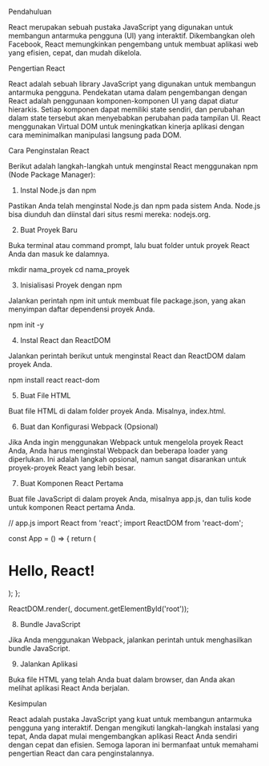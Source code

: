 Pendahuluan

React merupakan sebuah pustaka JavaScript yang digunakan untuk membangun antarmuka pengguna (UI) yang interaktif. Dikembangkan oleh Facebook, React memungkinkan pengembang untuk membuat aplikasi web yang efisien, cepat, dan mudah dikelola.

Pengertian React

React adalah sebuah library JavaScript yang digunakan untuk membangun antarmuka pengguna. Pendekatan utama dalam pengembangan dengan React adalah penggunaan komponen-komponen UI yang dapat diatur hierarkis. Setiap komponen dapat memiliki state sendiri, dan perubahan dalam state tersebut akan menyebabkan perubahan pada tampilan UI. React menggunakan Virtual DOM untuk meningkatkan kinerja aplikasi dengan cara meminimalkan manipulasi langsung pada DOM.

Cara Penginstalan React

Berikut adalah langkah-langkah untuk menginstal React menggunakan npm (Node Package Manager):

1. Instal Node.js dan npm

Pastikan Anda telah menginstal Node.js dan npm pada sistem Anda. Node.js bisa diunduh dan diinstal dari situs resmi mereka: nodejs.org.

2. Buat Proyek Baru

Buka terminal atau command prompt, lalu buat folder untuk proyek React Anda dan masuk ke dalamnya.

mkdir nama_proyek
cd nama_proyek


3. Inisialisasi Proyek dengan npm

Jalankan perintah npm init untuk membuat file package.json, yang akan menyimpan daftar dependensi proyek Anda.

npm init -y

4. Instal React dan ReactDOM

Jalankan perintah berikut untuk menginstal React dan ReactDOM dalam proyek Anda.

npm install react react-dom

5. Buat File HTML

Buat file HTML di dalam folder proyek Anda. Misalnya, index.html.


<!DOCTYPE html>
<html lang="en">
<head>
    <meta charset="UTF-8">
    <meta name="viewport" content="width=device-width, initial-scale=1.0">
    <title>React App</title>
</head>
<body>
    <div id="root"></div>
    <script src="dist/bundle.js"></script>
</body>
</html>

6. Buat dan Konfigurasi Webpack (Opsional)

Jika Anda ingin menggunakan Webpack untuk mengelola proyek React Anda, Anda harus menginstal Webpack dan beberapa loader yang diperlukan. Ini adalah langkah opsional, namun sangat disarankan untuk proyek-proyek React yang lebih besar.

7. Buat Komponen React Pertama

Buat file JavaScript di dalam proyek Anda, misalnya app.js, dan tulis kode untuk komponen React pertama Anda.

// app.js
import React from 'react';
import ReactDOM from 'react-dom';

const App = () => {
    return (
        <div>
            <h1>Hello, React!</h1>
        </div>
    );
};

ReactDOM.render(<App />, document.getElementById('root'));

8. Bundle JavaScript

Jika Anda menggunakan Webpack, jalankan perintah untuk menghasilkan bundle JavaScript.

9. Jalankan Aplikasi

Buka file HTML yang telah Anda buat dalam browser, dan Anda akan melihat aplikasi React Anda berjalan.

Kesimpulan

React adalah pustaka JavaScript yang kuat untuk membangun antarmuka pengguna yang interaktif. Dengan mengikuti langkah-langkah instalasi yang tepat, Anda dapat mulai mengembangkan aplikasi React Anda sendiri dengan cepat dan efisien. Semoga laporan ini bermanfaat untuk memahami pengertian React dan cara penginstalannya.
